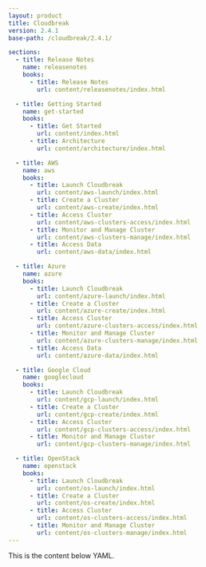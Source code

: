 ```yaml
---
layout: product
title: Cloudbreak
version: 2.4.1
base-path: /cloudbreak/2.4.1/

sections:
  - title: Release Notes
    name: releasenotes
    books:
      - title: Release Notes
        url: content/releasenotes/index.html

  - title: Getting Started
    name: get-started
    books:
      - title: Get Started
        url: content/index.html 
      - title: Architecture
        url: content/architecture/index.html

  - title: AWS
    name: aws
    books:
      - title: Launch Cloudbreak
        url: content/aws-launch/index.html 
      - title: Create a Cluster
        url: content/aws-create/index.html 
      - title: Access Cluster
        url: content/aws-clusters-access/index.html
      - title: Monitor and Manage Cluster
        url: content/aws-clusters-manage/index.html
      - title: Access Data
        url: content/aws-data/index.html

  - title: Azure
    name: azure
    books:
      - title: Launch Cloudbreak
        url: content/azure-launch/index.html 
      - title: Create a Cluster
        url: content/azure-create/index.html 
      - title: Access Cluster
        url: content/azure-clusters-access/index.html
      - title: Monitor and Manage Cluster
        url: content/azure-clusters-manage/index.html
      - title: Access Data
        url: content/azure-data/index.html

  - title: Google Cloud
    name: googlecloud
    books:
      - title: Launch Cloudbreak
        url: content/gcp-launch/index.html 
      - title: Create a Cluster
        url: content/gcp-create/index.html 
      - title: Access Cluster
        url: content/gcp-clusters-access/index.html
      - title: Monitor and Manage Cluster
        url: content/gcp-clusters-manage/index.html

  - title: OpenStack
    name: openstack
    books:
      - title: Launch Cloudbreak
        url: content/os-launch/index.html 
      - title: Create a Cluster
        url: content/os-create/index.html 
      - title: Access Cluster
        url: content/os-clusters-access/index.html
      - title: Monitor and Manage Cluster
        url: content/os-clusters-manage/index.html
---
```


This is the content below YAML.
